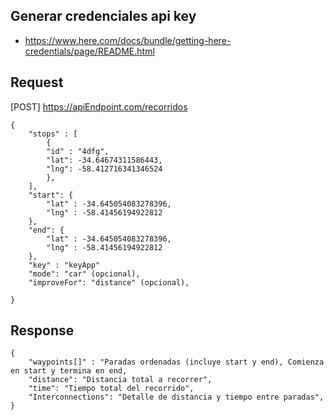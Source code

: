 ## Generar credenciales api key

- https://www.here.com/docs/bundle/getting-here-credentials/page/README.html

## Request 

[POST] https://apiEndpoint.com/recorridos

```
{
    "stops" : [
        {
        "id" : "4dfg",
        "lat": -34.64674311586443,
        "lng": -58.412716341346524
        },
    ],
    "start": {
        "lat" : -34.645054083278396,
        "lng" : -58.41456194922812
    },
    "end": {
        "lat" : -34.645054083278396,
        "lng" : -58.41456194922812
    },
    "key" : "keyApp"
    "mode": "car" (opcional),
    "improveFor": "distance" (opcional),
    
}
```

## Response

```
{
    "waypoints[]" : "Paradas ordenadas (incluye start y end), Comienza en start y termina en end,
    "distance": "Distancia total a recorrer",
    "time": "Tiempo total del recorrido",
    "Interconnections": "Detalle de distancia y tiempo entre paradas",
}
```
